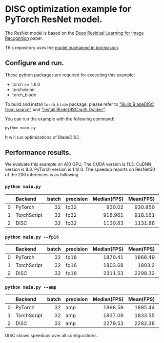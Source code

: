 # DISC optimization example for PyTorch ResNet model.

The ResNet model is based on the [Deep Residual Learning for Image Recognition](https://arxiv.org/abs/1512.03385) paper.

This repository uses the
[model mantained in torchvision](https://pytorch.org/vision/stable/models/resnet.html).


## Configure and run.

These python packages are required for executing this example:

- torch >= 1.6.0
- torchvision
- torch_blade

To build and install `torch_blade` package, please refer to
["Build BladeDISC from source"](../../../../docs/build_from_source.md) and
["Install BladeDISC with Docker"](../../../../docs/install_with_docker.md).

You can run the example with the following command:

```bash
python main.py
```

It will run optimizations of BladeDISC.

## Performance results.

We evaluate this example on A10 GPU, The CUDA version is 11.3. CuDNN version is
8.3. PyTorch version is 1.12.0. The speedup reports on ResNet50 of the 200 inferences
is as following.

### `python main.py`
|    | Backend   |   batch | precision   |   Median(FPS) |   Mean(FPS) |   Median(ms) |   Mean(ms) |    99th_p |     std_dev |
|---:|:----------|--------:|:------------|--------------:|------------:|-------------:|-----------:|----------:|------------:|
|  0 | PyTorch   |      32 | fp32        |       930.02  |     930.859 |    0.0344079 |  0.0343776 | 0.0347254 | 0.000162988 |
|  1 |TorchScript|      32 | fp32        |       918.961 |     918.161 |    0.034822  |  0.0348532 | 0.0353194 | 0.000177631 |
|  2 | DISC      |      32 | fp32        |      1130.83  |    1131.88  |    0.0282977 |  0.0282732 | 0.0287687 | 0.000219865 |

### `python main.py --fp16`
|    | Backend   |   batch | precision   |   Median(FPS) |   Mean(FPS) |   Median(ms) |   Mean(ms) |    99th_p |     std_dev |
|---:|:----------|--------:|:------------|--------------:|------------:|-------------:|-----------:|----------:|------------:|
|  0 | PyTorch   |      32 | fp16        |       1870.41 |     1866.49 |    0.0171085 |  0.017145  | 0.0173835 | 9.1966e-05  |
|  1 |TorchScript|      32 | fp16        |       1803.68 |     1803.2  |    0.0177415 |  0.0177472 | 0.0180768 | 0.000129273 |
|  2 | DISC      |      32 | fp16        |       2311.53 |     2298.32 |    0.0138436 |  0.0139253 | 0.0145824 | 0.000170253 |

### `python main.py --amp`
|    | Backend   |   batch | precision   |   Median(FPS) |   Mean(FPS) |   Median(ms) |   Mean(ms) |    99th_p |     std_dev |
|---:|:----------|--------:|:------------|--------------:|------------:|-------------:|-----------:|----------:|------------:|
|  0 | PyTorch   |      32 | amp         |       1898.59 |     1895.44 |    0.0168546 |  0.016883  | 0.017094  | 8.18696e-05 |
|  1 |TorchScript|      32 | amp         |       1837.09 |     1833.55 |    0.0174189 |  0.0174531 | 0.0176906 | 0.000100789 |
|  2 | DISC      |      32 | amp         |       2279.53 |     2282.38 |    0.014038  |  0.0140209 | 0.0142996 | 7.63628e-05 |

DISC shows speedups over all configurations.

